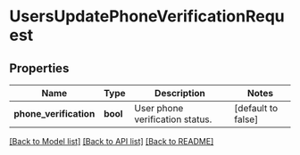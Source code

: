 # UsersUpdatePhoneVerificationRequest

## Properties

Name | Type | Description | Notes
------------ | ------------- | ------------- | -------------
**phone_verification** | **bool** | User phone verification status. | [default to false]

[[Back to Model list]](../README.md#documentation-for-models) [[Back to API list]](../README.md#documentation-for-api-endpoints) [[Back to README]](../README.md)


